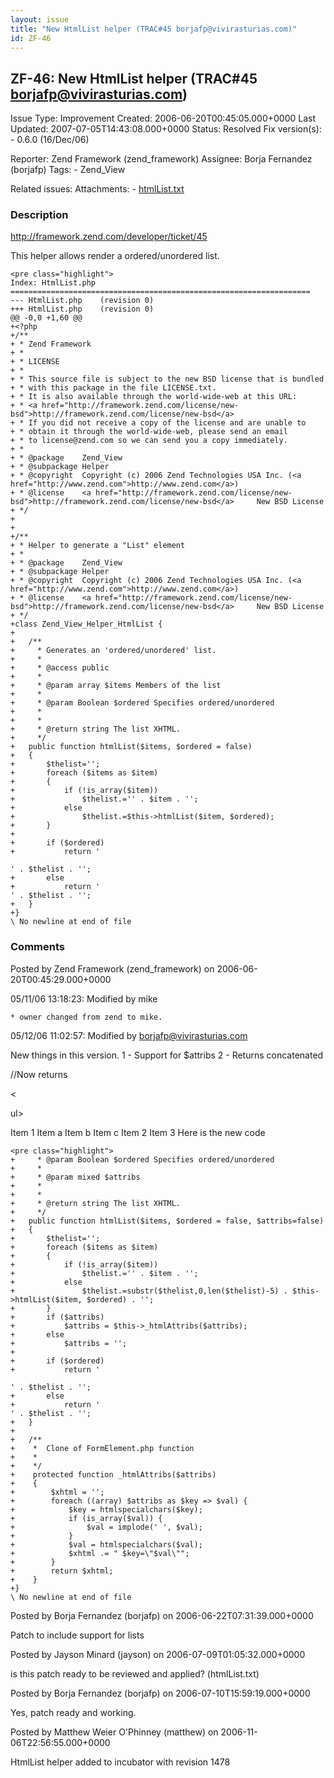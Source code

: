 ```yaml
---
layout: issue
title: "New HtmlList helper (TRAC#45 borjafp@vivirasturias.com)"
id: ZF-46
---
```


ZF-46: New HtmlList helper (TRAC#45 borjafp@vivirasturias.com)
--------------------------------------------------------------

 Issue Type: Improvement Created: 2006-06-20T00:45:05.000+0000 Last Updated: 2007-07-05T14:43:08.000+0000 Status: Resolved Fix version(s): - 0.6.0 (16/Dec/06)
 
 Reporter:  Zend Framework (zend\_framework)  Assignee:  Borja Fernandez (borjafp)  Tags: - Zend\_View
 
 Related issues: 
 Attachments: - [htmlList.txt](/issues/secure/attachment/10008/htmlList.txt)
 
### Description

<http://framework.zend.com/developer/ticket/45>

This helper allows render a ordered/unordered list.

 
    <pre class="highlight">
    Index: HtmlList.php
    ===================================================================
    --- HtmlList.php    (revision 0)
    +++ HtmlList.php    (revision 0)
    @@ -0,0 +1,60 @@
    +<?php
    +/**
    + * Zend Framework
    + *
    + * LICENSE
    + *
    + * This source file is subject to the new BSD license that is bundled
    + * with this package in the file LICENSE.txt.
    + * It is also available through the world-wide-web at this URL:
    + * <a href="http://framework.zend.com/license/new-bsd">http://framework.zend.com/license/new-bsd</a>
    + * If you did not receive a copy of the license and are unable to
    + * obtain it through the world-wide-web, please send an email
    + * to license@zend.com so we can send you a copy immediately.
    + *
    + * @package    Zend_View
    + * @subpackage Helper
    + * @copyright  Copyright (c) 2006 Zend Technologies USA Inc. (<a href="http://www.zend.com">http://www.zend.com</a>)
    + * @license    <a href="http://framework.zend.com/license/new-bsd">http://framework.zend.com/license/new-bsd</a>     New BSD License
    + */
    +
    +
    +/**
    + * Helper to generate a "List" element
    + * 
    + * @package    Zend_View
    + * @subpackage Helper
    + * @copyright  Copyright (c) 2006 Zend Technologies USA Inc. (<a href="http://www.zend.com">http://www.zend.com</a>)
    + * @license    <a href="http://framework.zend.com/license/new-bsd">http://framework.zend.com/license/new-bsd</a>     New BSD License
    + */
    +class Zend_View_Helper_HtmlList {
    +   
    +   /**
    +     * Generates an 'ordered/unordered' list.
    +     * 
    +     * @access public
    +     * 
    +     * @param array $items Members of the list
    +     * 
    +     * @param Boolean $ordered Specifies ordered/unordered
    +     *
    +     * 
    +     * @return string The list XHTML.
    +     */
    +   public function htmlList($items, $ordered = false)
    +   {
    +       $thelist='';
    +       foreach ($items as $item)
    +       {
    +           if (!is_array($item))
    +               $thelist.='' . $item . '';
    +           else
    +               $thelist.=$this->htmlList($item, $ordered);
    +       }
    +       
    +       if ($ordered)
    +           return '

    ' . $thelist . '';
    +       else
    +           return '
    ' . $thelist . '';
    +   }
    +}
    \ No newline at end of file
    
    

 

 

### Comments

Posted by Zend Framework (zend\_framework) on 2006-06-20T00:45:29.000+0000

05/11/06 13:18:23: Modified by mike

 
    * owner changed from zend to mike.


05/12/06 11:02:57: Modified by borjafp@vivirasturias.com

New things in this version. 1 - Support for $attribs 2 - Returns concatenated

//Now returns

<

ul>

Item 1 Item a Item b Item c Item 2 Item 3 Here is the new code

 
    <pre class="highlight">
    +     * @param Boolean $ordered Specifies ordered/unordered
    +     * 
    +     * @param mixed $attribs
    +     *
    +     * 
    +     * @return string The list XHTML.
    +     */
    +   public function htmlList($items, $ordered = false, $attribs=false)
    +   {
    +       $thelist='';
    +       foreach ($items as $item)
    +       {
    +           if (!is_array($item))
    +               $thelist.='' . $item . '';
    +           else
    +               $thelist.=substr($thelist,0,len($thelist)-5) . $this->htmlList($item, $ordered) . '';
    +       }
    +       if ($attribs) 
    +           $attribs = $this->_htmlAttribs($attribs);
    +       else
    +           $attribs = '';
    +           
    +       if ($ordered)
    +           return '

    ' . $thelist . '';
    +       else
    +           return '
    ' . $thelist . '';
    +   }
    +   
    +   /**
    +    *  Clone of FormElement.php function
    +    * 
    +    */
    +    protected function _htmlAttribs($attribs)
    +    {
    +        $xhtml = '';
    +        foreach ((array) $attribs as $key => $val) {
    +            $key = htmlspecialchars($key);
    +            if (is_array($val)) {
    +                $val = implode(' ', $val);
    +            }
    +            $val = htmlspecialchars($val);
    +            $xhtml .= " $key=\"$val\"";
    +        }
    +        return $xhtml;
    +    }  
    +}
    \ No newline at end of file

 

 

Posted by Borja Fernandez (borjafp) on 2006-06-22T07:31:39.000+0000

Patch to include support for lists

 

 

Posted by Jayson Minard (jayson) on 2006-07-09T01:05:32.000+0000

is this patch ready to be reviewed and applied? (htmlList.txt)

 

 

Posted by Borja Fernandez (borjafp) on 2006-07-10T15:59:19.000+0000

Yes, patch ready and working.

 

 

Posted by Matthew Weier O'Phinney (matthew) on 2006-11-06T22:56:55.000+0000

HtmlList helper added to incubator with revision 1478

 

 